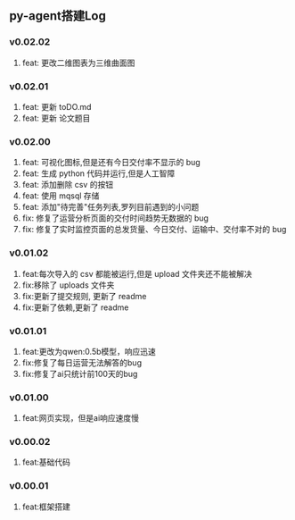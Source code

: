 ## py-agent搭建Log
### v0.02.02
1. feat:  更改二维图表为三维曲面图

### v0.02.01
1. feat: 更新 toDO.md
2. feat: 更新 论文题目

### v0.02.00
1. feat: 可视化图标,但是还有今日交付率不显示的 bug
2. feat: 生成 python 代码并运行,但是人工智障
3. feat: 添加删除 csv 的按钮
4. feat: 使用 mqsql 存储
5. feat: 添加"待完善"任务列表,罗列目前遇到的小问题
6. fix: 修复了运营分析页面的交付时间趋势无数据的 bug
7. fix: 修复了实时监控页面的总发货量、今日交付、运输中、交付率不对的 bug

### v0.01.02
1. feat:每次导入的 csv 都能被运行,但是 upload 文件夹还不能被解决
2. fix:移除了 uploads 文件夹
3. fix:更新了提交规则, 更新了 readme
4. fix:更新了依赖,更新了 readme

### v0.01.01
1. feat:更改为qwen:0.5b模型，响应迅速
2. fix:修复了每日运营无法解答的bug
3. fix:修复了ai只统计前100天的bug

### v0.01.00
1. feat:网页实现，但是ai响应速度慢

### v0.00.02
1. feat:基础代码

### v0.00.01
1. feat:框架搭建